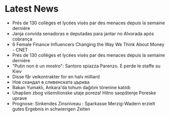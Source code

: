 # Latest News
-  Près de 130 collèges et lycées visés par des menaces depuis la semaine dernière
-  Janja convida senadoras e deputadas para jantar no Alvorada após cobrança
-  6 Female Finance Influencers Changing the Way We Think About Money - CNET
-  Près de 130 collèges et lycées visés par des menaces depuis la semaine dernière
-  "Putin non è un mostro": Santoro spiazza Parenzo. E perde le staffe su Kiev
-  Disse får veikon­trak­ter for en halv milli­ard
-  Нов скандал в сливенската църква
-  Bakan Yumaklı, Ankara'da tohum dağıtım törenine katıldı
-  Uhapšen zbog višemilionske utaje poreza! Hitno saopštenje Poreske uprave
-  Prognose: Sinkendes Zinsniveau : Sparkasse Merzig-Wadern erzielt gutes Ergebnis in schwierigen Zeiten
